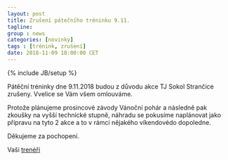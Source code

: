 ```yaml
---
layout: post
title: Zrušení pátečního tréninku 9.11.
tagline: 
group : news
categories: [novinky]
tags : [trénink, zrušení]
date: 2018-11-09 18:00:00 CET
---
```

{% include JB/setup %}

Pátěční tréninky dne 9.11.2018 budou z důvodu akce TJ Sokol Strančice zrušeny. Vvelice se Vám všem omlouváme.

Protože plánujeme prosincové závody Vánoční pohár a následně pak zkoušky na vyšší technické stupně,
náhradu se pokusíme naplánovat jako přípravu na tyto 2 akce a to v rámci nějakého víkendovédo dopoledne.

Děkujeme za pochopení.

Vaši [trenéři](/treneri)
